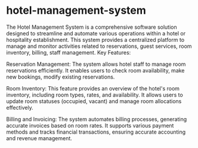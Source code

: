 # hotel-management-system
The Hotel Management System is a comprehensive software solution designed to streamline and automate various operations within a hotel or hospitality establishment. This system provides a centralized platform to manage and monitor activities related to reservations, guest services, room inventory, billing, staff management.
Key Features:

Reservation Management: 
The system allows hotel staff to manage room reservations efficiently. It enables users to check room availability, make new bookings, modify existing reservations.

 Room Inventory:
This feature provides an overview of the hotel's room inventory, including room types, rates, and availability. It allows users to update room statuses (occupied, vacant) and manage room allocations effectively.

 Billing and Invoicing:
The system automates billing processes, generating accurate invoices based on room rates. It supports various payment methods and tracks financial transactions, ensuring accurate accounting and revenue management.
